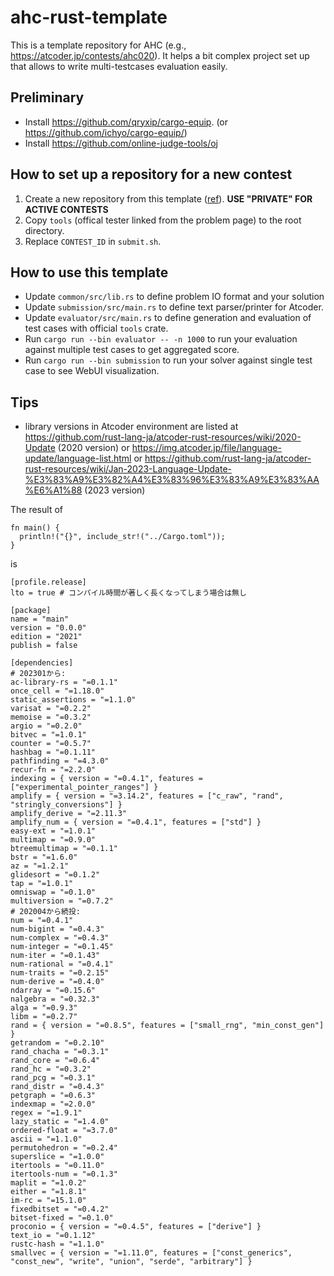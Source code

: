 # ahc-rust-template

This is a template repository for AHC (e.g., https://atcoder.jp/contests/ahc020).
It helps a bit complex project set up that allows to write multi-testcases evaluation easily.

## Preliminary

* Install https://github.com/qryxip/cargo-equip. (or https://github.com/ichyo/cargo-equip/)
* Install https://github.com/online-judge-tools/oj

## How to set up a repository for a new contest

1. Create a new repository from this template ([ref](https://docs.github.com/en/repositories/creating-and-managing-repositories/creating-a-repository-from-a-template)). **USE "PRIVATE" FOR ACTIVE CONTESTS**
2. Copy `tools` (offical tester linked from the problem page) to the root directory.
3. Replace `CONTEST_ID` in `submit.sh`.

## How to use this template

* Update `common/src/lib.rs` to define problem IO format and your solution
* Update `submission/src/main.rs` to define text parser/printer for Atcoder.
* Update `evaluator/src/main.rs` to define generation and evaluation of test cases with official `tools` crate.
* Run `cargo run --bin evaluator -- -n 1000` to run your evaluation against multiple test cases to get aggregated score.
* Run `cargo run --bin submission` to run your solver against single test case to see WebUI visualization.

## Tips

* library versions in Atcoder environment are listed at https://github.com/rust-lang-ja/atcoder-rust-resources/wiki/2020-Update (2020 version) or https://img.atcoder.jp/file/language-update/language-list.html or https://github.com/rust-lang-ja/atcoder-rust-resources/wiki/Jan-2023-Language-Update-%E3%83%A9%E3%82%A4%E3%83%96%E3%83%A9%E3%83%AA%E6%A1%88 (2023 version)

The result of
```
fn main() {
  println!("{}", include_str!("../Cargo.toml"));
}
```

is
```
[profile.release]
lto = true # コンパイル時間が著しく長くなってしまう場合は無し

[package]
name = "main"
version = "0.0.0"
edition = "2021"
publish = false

[dependencies]
# 202301から:
ac-library-rs = "=0.1.1"
once_cell = "=1.18.0"
static_assertions = "=1.1.0"
varisat = "=0.2.2"
memoise = "=0.3.2"
argio = "=0.2.0"
bitvec = "=1.0.1"
counter = "=0.5.7"
hashbag = "=0.1.11"
pathfinding = "=4.3.0"
recur-fn = "=2.2.0"
indexing = { version = "=0.4.1", features = ["experimental_pointer_ranges"] }
amplify = { version = "=3.14.2", features = ["c_raw", "rand", "stringly_conversions"] }
amplify_derive = "=2.11.3"
amplify_num = { version = "=0.4.1", features = ["std"] }
easy-ext = "=1.0.1"
multimap = "=0.9.0"
btreemultimap = "=0.1.1"
bstr = "=1.6.0"
az = "=1.2.1"
glidesort = "=0.1.2"
tap = "=1.0.1"
omniswap = "=0.1.0"
multiversion = "=0.7.2"
# 202004から続投:
num = "=0.4.1"
num-bigint = "=0.4.3"
num-complex = "=0.4.3"
num-integer = "=0.1.45"
num-iter = "=0.1.43"
num-rational = "=0.4.1"
num-traits = "=0.2.15"
num-derive = "=0.4.0"
ndarray = "=0.15.6"
nalgebra = "=0.32.3"
alga = "=0.9.3"
libm = "=0.2.7"
rand = { version = "=0.8.5", features = ["small_rng", "min_const_gen"] }
getrandom = "=0.2.10"
rand_chacha = "=0.3.1"
rand_core = "=0.6.4"
rand_hc = "=0.3.2"
rand_pcg = "=0.3.1"
rand_distr = "=0.4.3"
petgraph = "=0.6.3"
indexmap = "=2.0.0"
regex = "=1.9.1"
lazy_static = "=1.4.0"
ordered-float = "=3.7.0"
ascii = "=1.1.0"
permutohedron = "=0.2.4"
superslice = "=1.0.0"
itertools = "=0.11.0"
itertools-num = "=0.1.3"
maplit = "=1.0.2"
either = "=1.8.1"
im-rc = "=15.1.0"
fixedbitset = "=0.4.2"
bitset-fixed = "=0.1.0"
proconio = { version = "=0.4.5", features = ["derive"] }
text_io = "=0.1.12"
rustc-hash = "=1.1.0"
smallvec = { version = "=1.11.0", features = ["const_generics", "const_new", "write", "union", "serde", "arbitrary"] }
```
